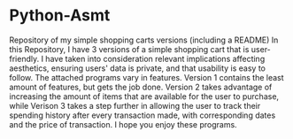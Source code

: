 # Python-Asmt
Repository of my simple shopping carts versions (including a README)
In this Repository, I have 3 versions of a simple shopping cart that is user-friendly. I have taken into consideration relevant implications affecting aesthetics, ensuring users' data is private, and that usability is easy to follow. The attached programs vary in features. Version 1 contains the least amount of features, but gets the job done. Version 2 takes advantage of increasing the amount of items that are available for the user to purchase, while Verison 3 takes a step further in allowing the user to track their spending history after every transaction made, with corresponding dates and the price of transaction.
I hope you enjoy these programs.
